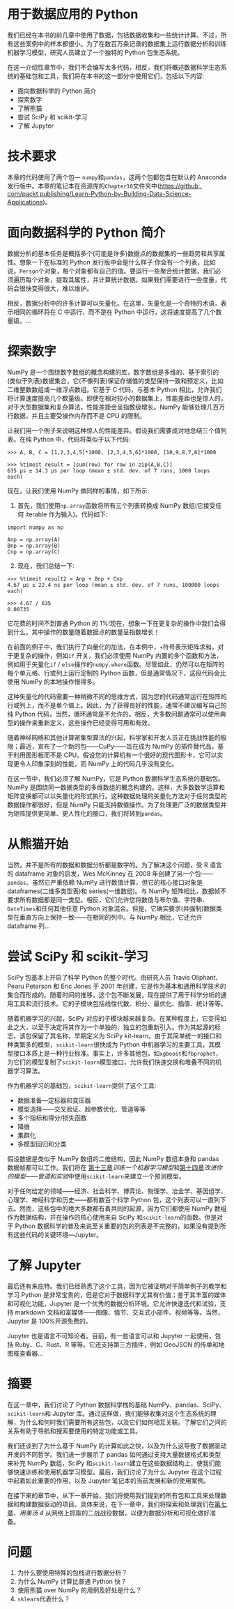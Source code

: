 <link href="Styles/Style00.css" rel="stylesheet" type="text/css"> <link href="Styles/Style01.css" rel="stylesheet" type="text/css"> <link href="Styles/Style02.css" rel="stylesheet" type="text/css"> <link href="Styles/Style03.css" rel="stylesheet" type="text/css">     

# 用于数据应用的 Python

我们已经在本书的前几章中使用了数据，包括数据收集和一些统计计算。不过，所有这些案例中的样本都很小。为了在数百万条记录的数据集上运行数据分析和训练机器学习模型，研究人员建立了一个独特的 Python 包生态系统。

在这一介绍性章节中，我们不会编写太多代码，相反，我们将概述数据科学生态系统的基础包和工具，我们将在本书的这一部分中使用它们，包括以下内容:

*   面向数据科学的 Python 简介
*   探索数字
*   了解熊猫
*   尝试 SciPy 和 scikit-学习
*   了解 Jupyter

<link href="Styles/Style00.css" rel="stylesheet" type="text/css"> <link href="Styles/Style01.css" rel="stylesheet" type="text/css"> <link href="Styles/Style02.css" rel="stylesheet" type="text/css"> <link href="Styles/Style03.css" rel="stylesheet" type="text/css">     

# 技术要求

本章的代码使用了两个包— `numpy`和`pandas`，这两个包都包含在默认的 Anaconda 发行版中。本章的笔记本在资源库的`Chapter10`文件夹中([https://github . com/packt publishing/Learn-Python-by-Building-Data-Science-Applications](https://github.com/PacktPublishing/Learn-Python-by-Building-Data-Science-Applications))。

<link href="Styles/Style00.css" rel="stylesheet" type="text/css"> <link href="Styles/Style01.css" rel="stylesheet" type="text/css"> <link href="Styles/Style02.css" rel="stylesheet" type="text/css"> <link href="Styles/Style03.css" rel="stylesheet" type="text/css">     

# 面向数据科学的 Python 简介

数据分析的基本任务是概括多个(可能是许多)数据点的数据集的一些趋势和共享属性。想象一下在标准的 Python 发行版中会是什么样子:你会有一个列表，比如说，`Person`个对象，每个对象都有自己的值。要运行一些聚合统计数据，我们必须遍历每个对象，提取其属性，并计算统计数据。如果我们需要进行一些度量，代码会很快变得很大，难以维护。

相反，数据分析中的许多计算可以矢量化。在这里，矢量化是一个奇特的术语，表示相同的循环将在 C 中运行，而不是在 Python 中运行，这将速度提高了几个数量级。...

<link href="Styles/Style00.css" rel="stylesheet" type="text/css"> <link href="Styles/Style01.css" rel="stylesheet" type="text/css"> <link href="Styles/Style02.css" rel="stylesheet" type="text/css"> <link href="Styles/Style03.css" rel="stylesheet" type="text/css">     

# 探索数字

NumPy 是一个围绕数字数组的概念构建的库，数字数组是多维的、基于索引的(类似于列表)数据集合，它(不像列表)保证存储值的类型保持一致和预定义，比如二维整数数组或一维浮点数组。它基于 C 代码，与基本 Python 相比，允许我们将计算速度提高几个数量级。即使在相对较小的数据集上，性能差距也是惊人的，对于大型数据集和复杂算法，性能差距会呈指数级增长。NumPy 能够处理几百万行数据，并且主要受操作内存而不是 CPU 的限制。

让我们用一个例子来说明这种惊人的性能差异。假设我们需要成对地总结三个值列表。在纯 Python 中，代码将类似于以下代码:

```
>>> A, B, C = [1,2,3,4,5]*1000, [2,3,4,5,6]*1000, [10,9,8,7,6]*1000

>>> %timeit result = [sum(row) for row in zip(A,B,C)]
635 µs ± 14.3 µs per loop (mean ± std. dev. of 7 runs, 1000 loops each)
```

现在，让我们使用 NumPy 做同样的事情，如下所示:

1.  首先，我们使用`np.array`函数将所有三个列表转换成 NumPy 数组(它接受任何 iterable 作为输入)。代码如下:

```
import numpy as np

Anp = np.array(A)
Bnp = np.array(B)
Cnp = np.array(C)
```

2.  现在，我们总结一下:

```
>>> %timeit result2 = Anp + Bnp + Cnp
4.67 µs ± 22.4 ns per loop (mean ± std. dev. of 7 runs, 100000 loops each)

>>> 4.67 / 635
0.00735
```

它花费的时间不到普通 Python 的 1%!现在，想象一下在更复杂的操作中我们会得到什么，其中操作的数量随着数据点的数量呈指数增长！

在前面的例子中，我们执行了向量化的加法，在本例中，`+`符号表示矩阵求和。对于更复杂的操作，例如`if` 开关，我们必须使用 NumPy 内置的多个函数和方法，例如用于矢量化`if` / `else`操作的`numpy.where`函数。尽管如此，仍然可以在矩阵的每个单元格、行或列上运行定制的 Python 函数，但是通常情况下，这段代码会比使用 NumPy 的本地操作慢得多。

这种矢量化的代码需要一种稍微不同的思维方式，因为您的代码通常运行在矩阵的行或列上，而不是单个值上。因此，为了获得良好的性能，通常不建议编写自己的纯 Python 代码，当然，循环通常是不允许的。相反，大多数问题通常可以使用典型的操作来重新定义，这些操作已经变得可用和有效。

随着神经网络和其他计算密集型算法的兴起，科学家和开发人员正在挑战性能的极限；最近，宣布了一个新的包——CuPy——旨在成为 NumPy 的插件替代品，基于利用图形板而不是 CPU。假设您的计算机有一个很好的现代图形卡，它可以实现更令人印象深刻的性能，而 NumPy 上的代码几乎没有变化。

在这一节中，我们必须了解 NumPy，它是 Python 数据科学生态系统的基础包。NumPy 是围绕同一数据类型的多维数组的概念构建的。这样，大多数数学运算和矩阵变换都可以以矢量化的形式执行。这种数据处理的矢量化方法对于任何类型的数据操作都很好，但是 NumPy 只能支持数值操作。为了处理更广泛的数据类型并为矩阵提供更简单、更人性化的接口，我们将转到`pandas`。

<link href="Styles/Style00.css" rel="stylesheet" type="text/css"> <link href="Styles/Style01.css" rel="stylesheet" type="text/css"> <link href="Styles/Style02.css" rel="stylesheet" type="text/css"> <link href="Styles/Style03.css" rel="stylesheet" type="text/css">     

# 从熊猫开始

当然，并不是所有的数据和数据分析都是数字的。为了解决这个问题，受 R 语言的 dataframe 对象的启发，Wes McKinney 在 2008 年创建了另一个包——`pandas`。虽然它严重依赖 NumPy 进行数值计算，但它的核心接口对象是 dataframes(二维多类型表)和 series(一维数组)。与 NumPy 矩阵相比，数据帧不要求所有数据都是同一类型。相反，它们允许您将数值与布尔值、字符串、`DateTimes`和任何其他任意 Python 对象混合。但是，它确实要求(并强制)数据类型在垂直方向上保持一致——在相同的列中。与 NumPy 相比，它还允许 dataframe 列...

<link href="Styles/Style00.css" rel="stylesheet" type="text/css"> <link href="Styles/Style01.css" rel="stylesheet" type="text/css"> <link href="Styles/Style02.css" rel="stylesheet" type="text/css"> <link href="Styles/Style03.css" rel="stylesheet" type="text/css">     

# 尝试 SciPy 和 scikit-学习

SciPy 包基本上开启了科学 Python 的整个时代。由研究人员 Travis Oliphant、Pearu Peterson 和 Eric Jones 于 2001 年创建，它是作为基本和通用科学技术的集合而形成的。随着时间的推移，这个包不断发展，现在提供了用于科学分析的通用工具和流行技术。它的子模块包括线性代数、积分、最优化、插值、统计等等。

随着机器学习的兴起，SciPy 对应的子模块越来越复杂。在某种程度上，它变得如此之大，以至于决定将其作为一个单独的、独立的包重新引入。作为其起源的标志，该包保留了其名称，早期定义为 SciPy kit-learn。由于其简单统一的接口和种类繁多的模型，`scikit-learn`很快成为 Python 中机器学习的主要工具，其模型接口本质上是一种行业标准。事实上，许多其他包，如`xgboost`和`fbprophet`，为它们的模型复制了`scikit-learn`模型接口，允许我们快速交换和堆叠不同的机器学习算法。

作为机器学习的基础包，`scikit-learn`提供了这个工具:

*   数据准备—定标器和变压器
*   模型选择——交叉验证、超参数优化、管道等等
*   多个指标和得分/损失函数
*   降维
*   集群化
*   多模型回归和分类

假设数据是类似于 NumPy 数组的二维结构，因此 NumPy 数组本身和 pandas 数据帧都可以工作。我们将在 [第十三章](c6bd4bea-7b67-46bf-bdf9-761f8b400f75.xhtml)*训练一个机器学习模型*和[第十四章](b4957b91-3bef-4fee-9d47-fc00bb3ed779.xhtml)*改进你的模型——管道和实验*中使用`scikit-learn`来建立一个预测模型。

对于任何给定的领域——经济、社会科学、博弈论、物理学、冶金学、基因组学、心理学、神经科学和历史——都有数百个科学 Python 包，这个列表可以一直列下去。然而，这些包中的绝大多数都有着共同的起源，因为它们都使用 NumPy 数组作为数据结构，并在操作的核心使用来自 SciPy 和`scikit-learn`的函数。但是对于 Python 数据科学的普及来说至关重要的包的列表是不完整的，如果没有提到所有这些代码的关键环境—Jupyter。

<link href="Styles/Style00.css" rel="stylesheet" type="text/css"> <link href="Styles/Style01.css" rel="stylesheet" type="text/css"> <link href="Styles/Style02.css" rel="stylesheet" type="text/css"> <link href="Styles/Style03.css" rel="stylesheet" type="text/css">     

# 了解 Jupyter

最后还有朱庇特。我们已经熟悉了这个工具，因为它被证明对于简单例子的教学和学习 Python 是非常宝贵的，但是它对于数据科学尤其有价值；鉴于其丰富的媒体和可视化功能，Jupyter 是一个优秀的数据分析环境。它允许快速迭代和试验，支持 markdown 文档和富媒体——图像、情节、交互式小部件、视频等等。当然，Jupyter 是 100%开源免费的。

Jupyter 也是语言不可知论者。目前，有一些语言可以和 Jupyter 一起使用，包括 Ruby、C、Rust、R 等等。它还支持第三方插件，例如 GeoJSON 的传单和地图框查看器...

<link href="Styles/Style00.css" rel="stylesheet" type="text/css"> <link href="Styles/Style01.css" rel="stylesheet" type="text/css"> <link href="Styles/Style02.css" rel="stylesheet" type="text/css"> <link href="Styles/Style03.css" rel="stylesheet" type="text/css">     

# 摘要

在这一章中，我们讨论了 Python 数据科学栈的基础 NumPy、pandas、SciPy、`scikit-learn`和 Jupyter 库。通过这样做，我们能够收集对这个生态系统的理解，为什么和何时我们需要所有这些包，以及它们如何相互关联。了解它们之间的关系有助于导航和搜索要使用的特定功能或工具。

我们还谈到了为什么基于 NumPy 的计算如此之快，以及为什么这导致了数据驱动开发的不同哲学。我们进一步展示了 pandas 如何通过支持大量数据格式和类型来补充 NumPy 数组，SciPy 和`scikit-learn`建立在这些数据结构上，使我们能够快速训练和使用机器学习模型。最后，我们讨论了为什么 Jupyter 在这个过程中起着如此重要的作用，以及 Jupyter 笔记本的当前发展和新的使用案例。

在接下来的章节中，从下一章开始，我们将使用我们提到的所有包和工具来处理数据和构建数据驱动的项目。具体来说，在下一章中，我们将探索和处理我们在[第七章](232fe2da-7fa8-4d76-b5fc-d4bf80535e86.xhtml)、*用美汤 4* 从网络上抓取的二战战役数据，以便为数据分析和可视化做好准备。

<link href="Styles/Style00.css" rel="stylesheet" type="text/css"> <link href="Styles/Style01.css" rel="stylesheet" type="text/css"> <link href="Styles/Style02.css" rel="stylesheet" type="text/css"> <link href="Styles/Style03.css" rel="stylesheet" type="text/css">     

# 问题

1.  为什么要使用特殊的包栈进行数据分析？
2.  为什么 NumPy 计算比普通 Python 快？
3.  使用熊猫 over NumPy 的用例及好处是什么？
4.  `sklearn`代表什么？